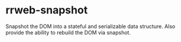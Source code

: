 # rrweb-snapshot

Snapshot the DOM into a stateful and serializable data structure.
Also provide the ability to rebuild the DOM via snapshot.
